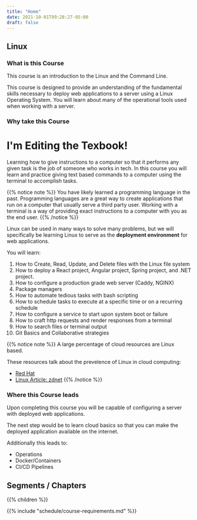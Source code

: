 ```yaml
---
title: "Home"
date: 2021-10-01T09:28:27-05:00
draft: false
---
```


## Linux

### What is this Course

<!-- #### Generally -->

This course is an introduction to the Linux and the Command Line.

<!-- #### Specifically -->

This course is designed to provide an understanding of the fundamental skills necessary to deploy web applications to a server using a Linux Operating System.
You will learn about many of the operational tools used when working with a server.

### Why take this Course

<!-- #### Generally -->

# I'm Editing the Texbook!  

Learning how to give instructions to a computer so that it performs any given task is the job of someone who works in tech. In this course you will learn and practice giving text based commands to a computer using the terminal to accomplish tasks.

{{% notice note %}}
You have likely learned a programming language in the past. Programming languages are a great way to create applications that run on a computer that usually serve a third party user. Working with a terminal is a way of providing exact instructions to a computer with you as the end user.
{{% /notice %}}

<!-- #### Specifically -->

Linux can be used in many ways to solve many problems, but we will specifically be learning Linux to serve as the **deployment environment** for web applications.

You will learn:
1. How to Create, Read, Update, and Delete files with the Linux file system
1. How to deploy a React project, Angular project, Spring project, and .NET project.
1. How to configure a production grade web server (Caddy, NGINX)
1. Package managers
1. How to automate tedious tasks with bash scripting
1. How to schedule tasks to execute at a specific time or on a recurring schedule
1. How to configure a service to start upon system boot or failure
1. How to craft http requests and render responses from a terminal
1. How to search files or terminal output
1. Git Basics and Collaborative strategies

{{% notice note %}}
A large percentage of cloud resources are Linux based.

These resources talk about the prevelence of Linux in cloud computing:
- [Red Hat](https://www.redhat.com/en/resources/state-of-linux-in-public-cloud-for-enterprises)
- [Linux Article: zdnet](https://www.zdnet.com/article/microsoft-developer-reveals-linux-is-now-more-used-on-azure-than-windows-server/)
[]()
{{% /notice %}}

### Where this Course leads

Upon completing this course you will be capable of configuring a server with deployed web applications.

The next step would be to learn cloud basics so that you can make the deployed application available on the internet.

Additionally this leads to:
- Operations
- Docker/Containers
- CI/CD Pipelines

## Segments / Chapters

{{% children %}}

{{% include "schedule/course-requirements.md" %}}
